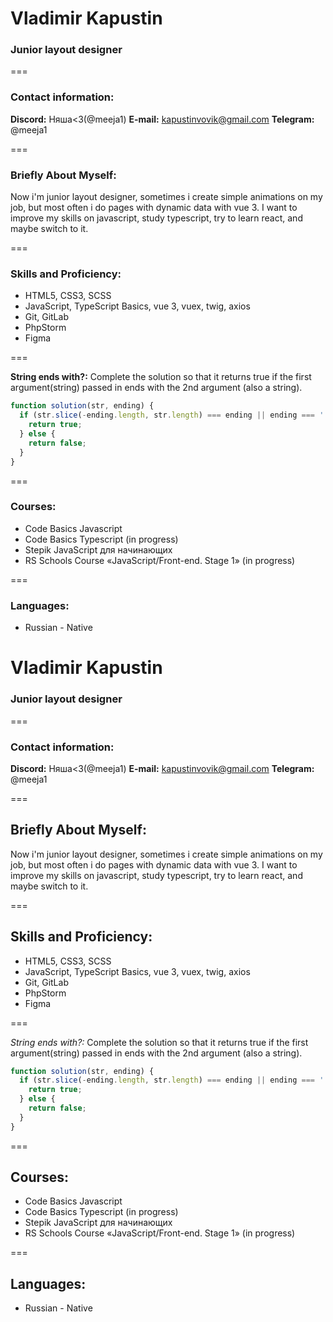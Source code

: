 # Vladimir Kapustin

### Junior layout designer

===

### Contact information:

**Discord:** Няша<3(@meeja1)
**E-mail:** kapustinvovik@gmail.com
**Telegram:** @meeja1

===

### Briefly About Myself:

Now i'm junior layout designer, sometimes i create simple animations on my job, but most often i do pages with dynamic data with vue 3.
I want to improve my skills on javascript, study typescript, try to learn react, and maybe switch to it.

===

### Skills and Proficiency:

- HTML5, CSS3, SCSS
- JavaScript, TypeScript Basics, vue 3, vuex, twig, axios
- Git, GitLab
- PhpStorm
- Figma

===

**String ends with?:** Complete the solution so that it returns true if the first argument(string) passed in ends with the 2nd argument (also a string).

```js
function solution(str, ending) {
  if (str.slice(-ending.length, str.length) === ending || ending === '') {
    return true;
  } else {
    return false;
  }
}
```

===

### Courses:

- Code Basics Javascript
- Code Basics Typescript (in progress)
- Stepik JavaScript для начинающих
- RS Schools Course «JavaScript/Front-end. Stage 1» (in progress)

===

### Languages:

- Russian - Native

# Vladimir Kapustin

### Junior layout designer

===

### Contact information:

**Discord:** Няша<3(@meeja1)
**E-mail:** kapustinvovik@gmail.com
**Telegram:** @meeja1

===

## Briefly About Myself:

Now i'm junior layout designer, sometimes i create simple animations on my job, but most often i do pages with dynamic data with vue 3.
I want to improve my skills on javascript, study typescript, try to learn react, and maybe switch to it.

===

## Skills and Proficiency:

- HTML5, CSS3, SCSS
- JavaScript, TypeScript Basics, vue 3, vuex, twig, axios
- Git, GitLab
- PhpStorm
- Figma

===

_String ends with?:_ Complete the solution so that it returns true if the first argument(string) passed in ends with the 2nd argument (also a string).

```js
function solution(str, ending) {
  if (str.slice(-ending.length, str.length) === ending || ending === '') {
    return true;
  } else {
    return false;
  }
}
```

===

## Courses:

- Code Basics Javascript
- Code Basics Typescript (in progress)
- Stepik JavaScript для начинающих
- RS Schools Course «JavaScript/Front-end. Stage 1» (in progress)

===

## Languages:

- Russian - Native
